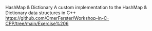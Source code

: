 HashMap & Dictionary
 A custom implementation to the HashMap & Dictionary data structures in C++
 https://github.com/OmerFerster/Workshop-in-C-CPP/tree/main/Exercise%206
